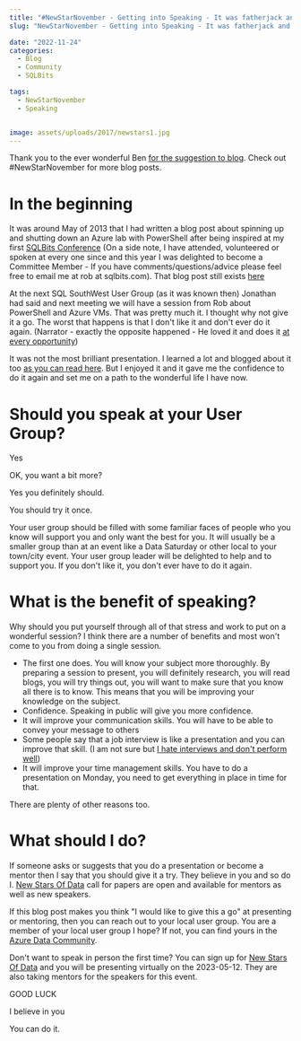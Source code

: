 ```yaml
---
title: "#NewStarNovember - Getting into Speaking - It was fatherjack and SQLBits"
slug: "NewStarNovember - Getting into Speaking - It was fatherjack and SQLBits"

date: "2022-11-24"
categories:
  - Blog
  - Community
  - SQLBits

tags:
  - NewStarNovember
  - Speaking


image: assets/uploads/2017/newstars1.jpg
---
```

Thank you to the ever wonderful Ben [for the suggestion to blog](https://www.newstarsofdata.com/tell-us-your-story/). Check out #NewStarNovember for more blog posts.

# In the beginning

It was around May of 2013 that I had written a blog post about spinning up and shutting down an Azure lab with PowerShell after being inspired at my first [SQLBits Conference](https://sqlbits.com) (On a side note, I have attended, volunteered or spoken at every one since and this year I was delighted to become a Committee Member - If you have comments/questions/advice please feel free to email me at rob at sqlbits.com). That blog post still exists [here](https://blog.robsewell.com/azure/spinning-up-and-shutting-down-windows-azure-lab-with-powershell/)

At the next SQL SouthWest User Group (as it was known then) Jonathan had said and next meeting we will have a session from Rob about PowerShell and Azure VMs. That was pretty much it. I thought why not give it a go. The worst that happens is that I don't like it and don't ever do it again. (Narrator - exactly the opposite happened - He loved it and does it [at every opportunity](https://sessionize.com/rob-sewell/))

  It was not the most brilliant presentation. I learned a lot and blogged about it too [as you can read here](https://blog.robsewell.com/blog/lessons-learnt-from-my-first-talk-at-sql-southwest/). But I enjoyed it and it gave me the confidence to do it again and set me on a path to the wonderful life I have now.

# Should you speak at your User Group?

Yes




OK, you want a bit more?


Yes you definitely should.


You should try it once.

Your user group should be filled with some familiar faces of people who you know will support you and only want the best for you.
It will usually be a smaller group than at an event like a Data Saturday or other local to your town/city event.
Your user group leader will be delighted to help and to support you.
If you don't like it, you don't ever have to do it again.


# What is the benefit of speaking?

Why should you put yourself through all of that stress and work to put on a wonderful session? I think there are a number of benefits and most won't come to you from doing a single session.

- The first one does. You will know your subject more thoroughly. By preparing a session to present, you will definitely research, you will read blogs, you will try things out, you will want to make sure that you know all there is to know. This means that you will be improving your knowledge on the subject.
- Confidence. Speaking in public will give you more confidence.
- It will improve your communication skills. You will have to be able to convey your message to others
- Some people say that a job interview is like a presentation and you can improve that skill.  (I am not sure but [I hate interviews and don't perform well](https://blog.robsewell.com/blog/i-hate-interviews-tsql2sday/))
- It will improve your time management skills. You have to do a presentation on Monday, you need to get everything in place in time for that.

There are plenty of other reasons too.

# What should I do?

If someone asks or suggests that you do a presentation or become a mentor then I say that you should give it a try. They believe in you and so do I. [New Stars Of Data](https://www.newstarsofdata.com/) call for papers are open and available for mentors as well as new speakers.

If this blog post makes you think "I would like to give this a go" at presenting or mentoring, then you can reach out to your local user group. You are a member of your local user group I hope? If not, you can find yours in the [Azure Data Community](https://www.meetup.com/en-AU/pro/azuredatatechgroups).

Don't want to speak in person the first time? You can sign up for [New Stars Of Data](https://www.newstarsofdata.com/) and you will be presenting virtually on the 2023-05-12. They are also taking mentors for the speakers for this event.


GOOD LUCK

I believe in you

You can do it.

